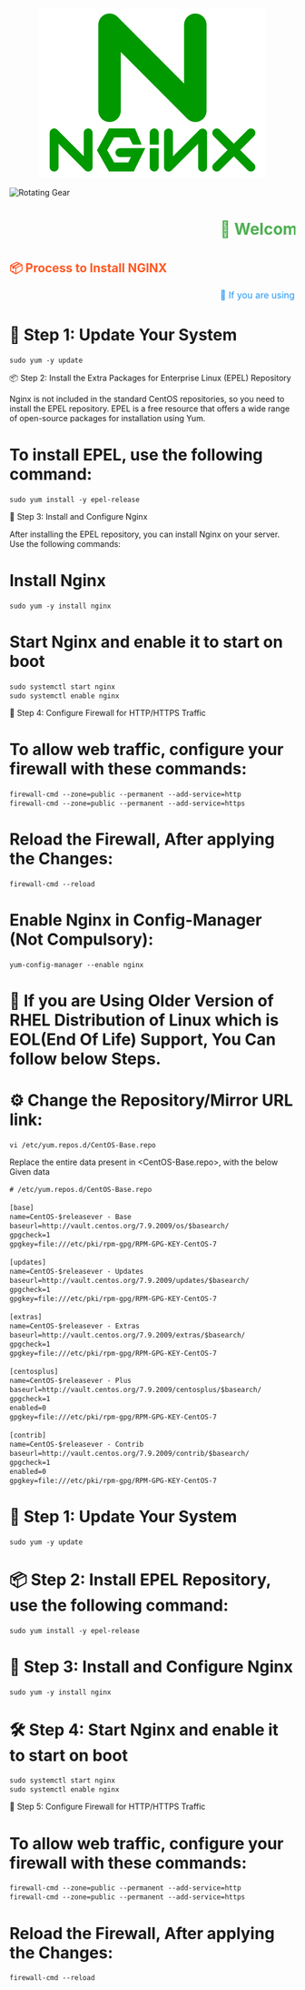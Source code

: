<p align="center">
  <img src="https://github.com/Cancerian786/Favicon/blob/main/nginx.png" alt="DevOpsGuru Banner">
</p>

![Rotating Gear](https://media.giphy.com/media/3o6Zt5WVuuJ6uN4cso/giphy.gif)

<h1 style="color:#4CAF50;"><marquee>🎉 Welcome to <em>DevOpsGuru</em></marquee></h1>

<h2 style="color:#FF5722;">📦 Process to Install NGINX</h2>

<p style="font-size:16px; color:#2196F3;">
    <marquee>📄 If you are using the latest version of RHEL distribution of Linux, you can follow the steps below.</marquee>
</p>

# 🔄 Step 1: Update Your System

<EOF>

    sudo yum -y update

📦 Step 2: Install the Extra Packages for Enterprise Linux (EPEL) Repository

Nginx is not included in the standard CentOS repositories, so you need to install the EPEL repository. EPEL is a free resource that offers a wide range of open-source packages for installation using Yum.

# To install EPEL, use the following command:

<EOF>

    sudo yum install -y epel-release

🚀 Step 3: Install and Configure Nginx

After installing the EPEL repository, you can install Nginx on your server. Use the following commands:

# Install Nginx

<EOF>

    sudo yum -y install nginx

# Start Nginx and enable it to start on boot

<EOF>

    sudo systemctl start nginx
    sudo systemctl enable nginx

🔐 Step 4: Configure Firewall for HTTP/HTTPS Traffic

# To allow web traffic, configure your firewall with these commands:

<EOF>

    firewall-cmd --zone=public --permanent --add-service=http
    firewall-cmd --zone=public --permanent --add-service=https

# Reload the Firewall, After applying the Changes:

<EOF>

    firewall-cmd --reload

# Enable Nginx in Config-Manager (Not Compulsory):

<EOF>

    yum-config-manager --enable nginx

# 📄 If you are Using Older Version of RHEL Distribution of Linux which is EOL(End Of Life) Support, You Can follow below Steps.

# ⚙️ Change the Repository/Mirror URL link:

<EOF>

    vi /etc/yum.repos.d/CentOS-Base.repo

Replace the entire data present in <CentOS-Base.repo>, with the below Given data

<EOF>

    # /etc/yum.repos.d/CentOS-Base.repo

    [base]
    name=CentOS-$releasever - Base
    baseurl=http://vault.centos.org/7.9.2009/os/$basearch/
    gpgcheck=1
    gpgkey=file:///etc/pki/rpm-gpg/RPM-GPG-KEY-CentOS-7

    [updates]
    name=CentOS-$releasever - Updates
    baseurl=http://vault.centos.org/7.9.2009/updates/$basearch/
    gpgcheck=1
    gpgkey=file:///etc/pki/rpm-gpg/RPM-GPG-KEY-CentOS-7

    [extras]
    name=CentOS-$releasever - Extras
    baseurl=http://vault.centos.org/7.9.2009/extras/$basearch/
    gpgcheck=1
    gpgkey=file:///etc/pki/rpm-gpg/RPM-GPG-KEY-CentOS-7

    [centosplus]
    name=CentOS-$releasever - Plus
    baseurl=http://vault.centos.org/7.9.2009/centosplus/$basearch/
    gpgcheck=1
    enabled=0
    gpgkey=file:///etc/pki/rpm-gpg/RPM-GPG-KEY-CentOS-7

    [contrib]
    name=CentOS-$releasever - Contrib
    baseurl=http://vault.centos.org/7.9.2009/contrib/$basearch/
    gpgcheck=1
    enabled=0
    gpgkey=file:///etc/pki/rpm-gpg/RPM-GPG-KEY-CentOS-7

# 🔄 Step 1: Update Your System

<EOF>

    sudo yum -y update

# 📦 Step 2: Install EPEL Repository, use the following command:

<EOF>

    sudo yum install -y epel-release

# 🚀 Step 3: Install and Configure Nginx

<EOF>

    sudo yum -y install nginx

# 🛠️ Step 4: Start Nginx and enable it to start on boot

<EOF>

    sudo systemctl start nginx
    sudo systemctl enable nginx

🔐 Step 5: Configure Firewall for HTTP/HTTPS Traffic

# To allow web traffic, configure your firewall with these commands:

<EOF>

    firewall-cmd --zone=public --permanent --add-service=http
    firewall-cmd --zone=public --permanent --add-service=https

# Reload the Firewall, After applying the Changes:

<EOF>

    firewall-cmd --reload
